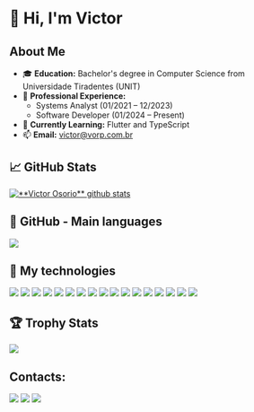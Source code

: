 # 👋 Hi, I'm Victor

## About Me
- 🎓 **Education:** Bachelor's degree in Computer Science from Universidade Tiradentes (UNIT)
- 💼 **Professional Experience:**
  - Systems Analyst (01/2021 – 12/2023)
  - Software Developer (01/2024 – Present)
- 🚀 **Currently Learning:** Flutter and TypeScript
- 📫 **Email:** victor@vorp.com.br

## 📈 **GitHub Stats**

<a href="https://github.com/VORP2830">
 <img align="center" src="https://github-readme-stats.vercel.app/api?username=VORP2830&show_icons=true&theme=dracula&line_height=27" alt="**Victor Osorio** github stats"/>
</a>

## 🎯 **GitHub - Main languages**
    
<a href="https://github.com/VORP2830">
  <img align="center" src="https://github-readme-stats.vercel.app/api/top-langs/?username=VORP2830&layout=compact&langs_count=7&theme=dark" />
</a>

## 🚀 My technologies

<img src="https://img.shields.io/badge/C%23-239120?style=for-the-badge&logo=c-sharp&logoColor=white"/> <img src="https://img.shields.io/badge/.NET-512BD4?style=for-the-badge&logo=dotnet&logoColor=white"/> <img src="https://img.shields.io/badge/TypeScript-007ACC?style=for-the-badge&logo=typescript&logoColor=white"/> <img src="https://img.shields.io/badge/Node.js-43853D?style=for-the-badge&logo=node.js&logoColor=white"/> <img src="https://img.shields.io/badge/MySQL-00000F?style=for-the-badge&logo=mysql&logoColor=white"/> <img src="https://img.shields.io/badge/Python-14354C?style=for-the-badge&logo=python&logoColor=white"/> <img src="https://img.shields.io/badge/JavaScript-F7DF1E?style=for-the-badge&logo=javascript&logoColor=black"/> <img src="https://img.shields.io/badge/Angular-DD0031?style=for-the-badge&logo=angular&logoColor=white"/> <img src="https://img.shields.io/badge/Express.js-404D59?style=for-the-badge"/> <img src="https://img.shields.io/badge/Amazon_AWS-FF9900?style=for-the-badge&logo=amazonaws&logoColor=white"/> <img src="https://img.shields.io/badge/Railway-131415?style=for-the-badge&logo=railway&logoColor=white"/> <img src="https://img.shields.io/badge/PostgreSQL-316192?style=for-the-badge&logo=postgresql&logoColor=white"/> <img src="https://img.shields.io/badge/Microsoft%20SQL%20Server-CC2927?style=for-the-badge&logo=microsoft%20sql%20server&logoColor=white"/> <img src="https://img.shields.io/badge/Postman-FF6C37?style=for-the-badge&logo=Postman&logoColor=white"/> <img src="https://img.shields.io/badge/VSCode-0078D4?style=for-the-badge&logo=visual%20studio%20code&logoColor=white"/> <img src="https://img.shields.io/badge/nestjs-E0234E?style=for-the-badge&logo=nestjs&logoColor=white"/> <img src="https://img.shields.io/badge/Flutter-02569B?style=for-the-badge&logo=flutter&logoColor=white"/> 

## 🏆 Trophy Stats

<a href="https://github.com/VORP2830">
  <img align="center" src="https://github-profile-trophy.vercel.app/?username=vorp2830" />
</a>

## Contacts:

<div>
<a href = "mailto:victor@vorp.com.br"><img src="https://img.shields.io/badge/Outlook-0078D4?style=for-the-badge&logo=microsoft-outlook&logoColor=white" target="_blank"></a>
<a href="https://www.linkedin.com/in/vorp" target="_blank"><img src="https://img.shields.io/badge/-LinkedIn-%230077B5?style=for-the-badge&logo=linkedin&logoColor=white" target="_blank"></a>   
 <a href="https://www.github.com/VORP2830" target="_blank"><img src="https://img.shields.io/badge/GitHub-100000?style=for-the-badge&logo=github&logoColor=white" target="_blank"></a> 
</div>
